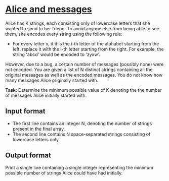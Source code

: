 # [Alice and messages][link]

Alice has K strings, each consisting only of lowercase letters that she wanted to send to her friend. To avoid anyone else from being able to see them, she encodes every string using the following rule:

- For every letter x, if it is the i-th letter of the alphabet starting from the left, replace it with the i-th letter starting from the right. For example, the string 'abcd' would be encoded to 'zyxw'.

However, due to a bug, a certain number of messages (possibly none) were not encoded. You are given a list of N distinct strings containing all the original messages as well as the encoded messages. You do not know how many messages Alice originally started with.

**Task:** Determine the minimum possible value of K denoting the the number of messages Alice initially started with.

## Input format

- The first line contains an integer N, denoting the number of strings present in the final array.
- The second line contains N space-separated strings consisting of lowercase letters only.

## Output format

Print a single line containing a single integer representing the minimum possible number of strings Alice could have had initially.

[link]: https://www.hackerearth.com/practice/algorithms/string-algorithm/basics-of-string-manipulation/practice-problems/algorithm/testing-40-d469eb00/
